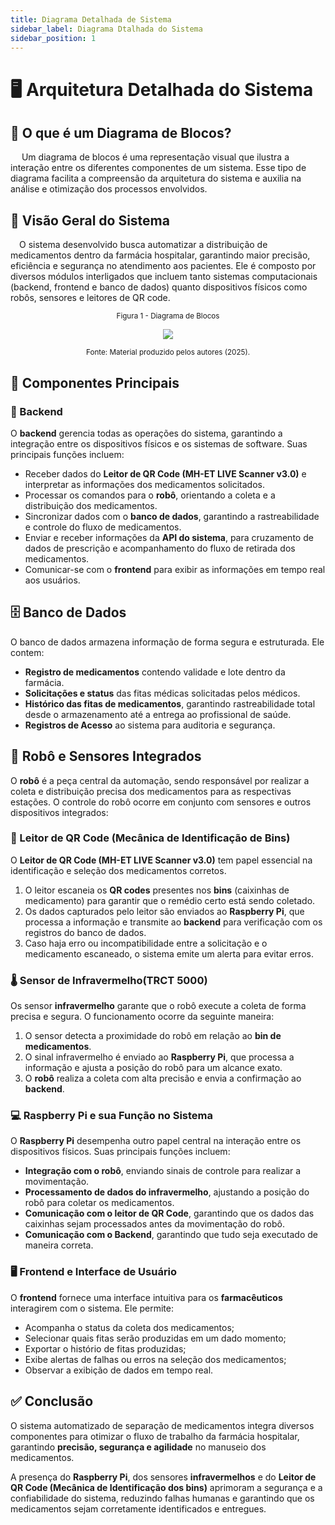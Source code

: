 ```yaml
---  
title: Diagrama Detalhada de Sistema  
sidebar_label: Diagrama Dtalhada do Sistema  
sidebar_position: 1
---
```


# 🖥️ Arquitetura Detalhada do Sistema

## 📌 O que é um Diagrama de Blocos?  
&emsp; Um diagrama de blocos é uma representação visual que ilustra a interação entre os diferentes componentes de um sistema. Esse tipo de diagrama facilita a compreensão da arquitetura do sistema e auxilia na análise e otimização dos processos envolvidos.

## 📌 Visão Geral do Sistema
&emsp;O sistema desenvolvido busca automatizar a distribuição de medicamentos dentro da farmácia hospitalar, garantindo maior precisão, eficiência e segurança no atendimento aos pacientes. Ele é composto por diversos módulos interligados que incluem tanto sistemas computacionais (backend, frontend e banco de dados) quanto dispositivos físicos como robôs, sensores e leitores de QR code.

<div align="center">

  <sub>Figura 1 - Diagrama de Blocos </sub>

  <img src="../../../img/arquiteraDetalhadaBlocos.jpeg"/>

  <sup>Fonte: Material produzido pelos autores (2025).</sup>

</div>

## 📌 Componentes Principais

### 🔹 Backend
O **backend** gerencia todas as operações do sistema, garantindo a integração entre os dispositivos físicos e os sistemas de software. Suas principais funções incluem:
- Receber dados do **Leitor de QR Code (MH-ET LIVE Scanner v3.0)** e interpretar as informações dos medicamentos solicitados.
- Processar os comandos para o **robô**, orientando a coleta e a distribuição dos medicamentos.
- Sincronizar dados com o **banco de dados**, garantindo a rastreabilidade e controle do fluxo de medicamentos.
- Enviar e receber informações da **API do sistema**, para cruzamento de dados de prescrição e acompanhamento do fluxo de retirada dos medicamentos.
- Comunicar-se com o **frontend** para exibir as informações em tempo real aos usuários.

## 🗄️ Banco de Dados
O banco de dados armazena informação de forma segura e estruturada. Ele contem:
- **Registro de medicamentos** contendo validade e lote dentro da farmácia.
- **Solicitações e status** das fitas médicas solicitadas pelos médicos.
- **Histórico das fitas de medicamentos**, garantindo rastreabilidade total desde o armazenamento até a entrega ao profissional de saúde.
- **Registros de Acesso** ao sistema para auditoria e segurança.

## 🤖 Robô e Sensores Integrados
O **robô** é a peça central da automação, sendo responsável por realizar a coleta e distribuição precisa dos medicamentos para as respectivas estações. O controle do robô ocorre em conjunto com sensores e outros dispositivos integrados:

### 📡 Leitor de QR Code (Mecânica de Identificação de Bins)
O **Leitor de QR Code (MH-ET LIVE Scanner v3.0)** tem papel essencial na identificação e seleção dos medicamentos corretos.

1. O leitor escaneia os **QR codes** presentes nos **bins** (caixinhas de medicamento) para garantir que o remédio certo está sendo coletado.
2. Os dados capturados pelo leitor são enviados ao **Raspberry Pi**, que processa a informação e transmite ao **backend** para verificação com os registros do banco de dados.
3. Caso haja erro ou incompatibilidade entre a solicitação e o medicamento escaneado, o sistema emite um alerta para evitar erros.

### 🌡️ Sensor de Infravermelho(TRCT 5000)
Os sensor **infravermelho** garante que o robô execute a coleta de forma precisa e segura. O funcionamento ocorre da seguinte maneira:
1. O sensor detecta a proximidade do robô em relação ao **bin de medicamentos**.
2. O sinal infravermelho é enviado ao **Raspberry Pi**, que processa a informação e ajusta a posição do robô para um alcance exato.
3. O **robô** realiza a coleta com alta precisão e envia a confirmação ao **backend**.

### 💻 Raspberry Pi e sua Função no Sistema
O **Raspberry Pi** desempenha outro papel central na interação entre os dispositivos físicos. Suas principais funções incluem:
- **Integração com o robô**, enviando sinais de controle para realizar a movimentação.
- **Processamento de dados do infravermelho**, ajustando a posição do robô para coletar os medicamentos.
- **Comunicação com o leitor de QR Code**, garantindo que os dados das caixinhas sejam processados antes da movimentação do robô.
- **Comunicação com o Backend**, garantindo que tudo seja executado de maneira correta.

### 🖥️ Frontend e Interface de Usuário
O **frontend** fornece uma interface intuitiva para os **farmacêuticos** interagirem com o sistema. Ele permite:
- Acompanha o status da coleta dos medicamentos;
- Selecionar quais fitas serão produzidas em um dado momento;
- Exportar o histório de fitas produzidas;
- Exibe alertas de falhas ou erros na seleção dos medicamentos;
- Observar a exibição de dados em tempo real.

## ✅ Conclusão
O sistema automatizado de separação de medicamentos integra diversos componentes para otimizar o fluxo de trabalho da farmácia hospitalar, garantindo **precisão, segurança e agilidade** no manuseio dos medicamentos.

A presença do **Raspberry Pi**, dos sensores **infravermelhos** e do **Leitor de QR Code (Mecânica de Identificação dos bins)** aprimoram a segurança e a confiabilidade do sistema, reduzindo falhas humanas e garantindo que os medicamentos sejam corretamente identificados e entregues.


